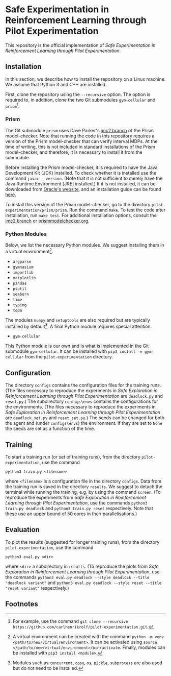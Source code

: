 # Safe Experimentation in Reinforcement Learning through Pilot Experimentation

This repository is the official implementation of _Safe Experimentation in Reinforcement Learning through Pilot Experimentation_.

## Installation

In this section, we describe how to install the repository on a Linux machine.
We assume that Python 3 and C++ are installed.

First, clone the repository using the `--recursive` option. The option is required to, in addition, clone the two Git submodules `gym-cellular` and `prism`[^clone].

### Prism

The Git submodule `prism` uses Dave Parker's [imc2 branch](https://github.com/davexparker/prism/tree/imc2) of the Prism model-checker.
Note that running the code in this repository requires a version of the Prism model-checker that can verify interval MDPs.
At the time of writing, this is not included in standard installations of the Prism model-checker, and therefore, it is necessary to install it from the submodule.

Before installing the Prism model-checker, it is required to have the Java Development Kit (JDK) installed.
To check whether it is installed use the command ```javac --version```.
(Note that it is not sufficient to merely have the Java Runtime Environment [JRE] installed.)
If it is not installed, it can be downloaded from [Oracle's website](https://jdk.java.net/), and an installation guide can be found [here](https://docs.oracle.com/en/java/javase/20/install/overview-jdk-installation.html).

To install this version of the Prism model-checker, go to the directory `pilot-experimentation/prism/prism`.
Run the command ```make```.
To test the code after installation, run ```make test```.
For additional installation options, consult the [imc2 branch](https://github.com/davexparker/prism/tree/imc2) or [prismmodelchecker.org](https://www.prismmodelchecker.org/manual/InstallingPRISM/Instructions).

### Python Modules
Below, we list the necessary Python modules.
We suggest installing them in a virtual environment[^venv].
- `argparse`
- `gymnasium`
- `importlib`
- `matplotlib`
- `pandas`
- `psutil`
- `seaborn`
- `time`
- `typing`
- `tqdm`
<!-- - cvxpy this one is not in use-->
The modules `numpy` and `setuptools` are also required but are typically installed by default[^defaultModules].
A final Python module requires special attention.
- `gym-cellular`

This Python module is our own and is what is implemented in the Git submodule `gym-cellular`. It can be installed with ```pip3 install -e gym-cellular``` from the `pilot-experimentation` directory.

## Configuration

The directory `configs` contains the configuration files for the training runs.
(The files necessary to reproduce the experiments in _Safe Exploration in Reinforcement Learning through Pilot Experimentation_ are `deadlock.py` and `reset.py`.)
The subdirectory `configs\envs` contains the configurations for the environments.
(The files necessary to reproduce the experiments in _Safe Exploration in Reinforcement Learning through Pilot Experimentation_ are `deadlock_set.py` and `reset_set.py`.)
The seeds can be changed for both the agent and (under `configs\envs`) the environment. If they are set to `None` the seeds are set as a function of the time.


## Training

To start a training run (or set of training runs), from the directory `pilot-experimentation`, use the command

```python3 train.py <filename>```

where `<filename>` is a configuration file in the directory `configs`.
Data from the training run is saved in the directory `results`.
We suggest to detach the terminal while running the training, e.g. by using the command ```screen```.
(To reproduce the experiments from _Safe Exploration in Reinforcement Learning through Pilot Experimentation_, use the commands ```python3 train.py deadlock``` and ```python3 train.py reset``` respectively. Note that these use an upper bound of 50 cores in their parallelisations.)

## Evaluation

To plot the results (suggested for longer training runs), from the directory `pilot-experimentation`, use the command

```python3 eval.py <dir>```

where ```<dir>``` a subdirectory in ```results```.
(To reproduce the plots from _Safe Exploration in Reinforcement Learning through Pilot Experimentation_, use the commands ```python3 eval.py deadlock --style deadlock --title "deadlock variant"``` and ```python3 eval.py deadlock --style reset --title "reset variant"```  respectively.)

<!-- ## Contributing

Licence -->

## Footnotes

[^clone]: For example, use the command ```git clone --recursive https://github.com/carlhenrikrolf/pilot-experimentation.git```.

[^venv]: A virtual environment can be created with the command ```python -m venv <path/to/new/virtual/environment>```. It can be activated using ```source </path/to/new/virtual/environment>/bin/activate```. Finally, modules can be installed with ```pip3 install <module>```.

[^defaultModules]: Modules such as `concurrent`, `copy`, `os`, `pickle`, `subprocess` are also used but do not need to be installed.